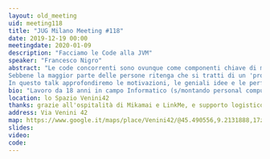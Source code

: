 ```yaml
---
layout: old_meeting
uid: meeting118
title: "JUG Milano Meeting #118"
date: 2019-12-19 00:00
meetingdate: 2020-01-09
description: "Facciamo le Code alla JVM"
speaker: "Francesco Nigro"
abstract: "Le code concorrenti sono ovunque come componenti chiave di molte famose librerie e frameworks: Netty, Rx-Java, Vert-x, Akka, Storm, Neo4J, Cassandra, ActiveMQ Artemis...
Sebbene la maggior parte delle persone ritenga che si tratti di un 'problema risolto' è affascinante vedere quanto recenti siano gli algoritmi più utilizzati.
In questo talk approfondiremo le motivazioni, le geniali idee e le performance di alcuni di essi nonchè l'implementazione scelta da JCTools (https://github.com/JCTools/JCTools)."
bio: "Lavoro da 18 anni in campo Informatico (s/montando personal computer in garage e ricompilando kernel Linux dagli inizi del 2000). Negli ultimi 15 anni ho coltivato una forte passione nello sviluppo in Java, affiancati recentemente dallo sviluppo in C e ASM su piattaforme x86/PowerPC. Grande appassionato del mondo DDD (Domain Driven Design), ho sviluppato diverse soluzioni Event-Sourced (e CQRS) ad alte performances in ambito medicale e IoT. Sono membro attivo di varie community online in tema performance (https://groups.google.com/forum/!forum/mechanical-sympathy) e Senior Software Engineer per Red Hat in ambito messaging, specializzato nello sviluppo e testing orientato alle performance. Contributor di JCTools, libreria di strutture dati concorrenti utilizzata in noti progetti open-source (es. Netty, Cassandra, Log4J...), Agrona (altra libreria di strutture dati concorrenti e non, cuore di Aeron, UDP/IPC brokerless messaging protocol), Netty, HdrHistogram, Apache committer e contributor di ActiveMQ Artemis, high-performance messaging broker.."
location: lo Spazio Venini42
thanks: grazie all'ospitalità di Mikamai e LinkMe, e supporto logistico di Credimi
address: Via Venini 42
map: https://www.google.it/maps/place/Venini42/@45.490556,9.2131888,17z/data=!3m1!4b1!4m5!3m4!1s0x4786c6de20e6362f:0xc95afb6f555f4ed6!8m2!3d45.490556!4d9.2153775
slides: 
video:
code:  
---
```

